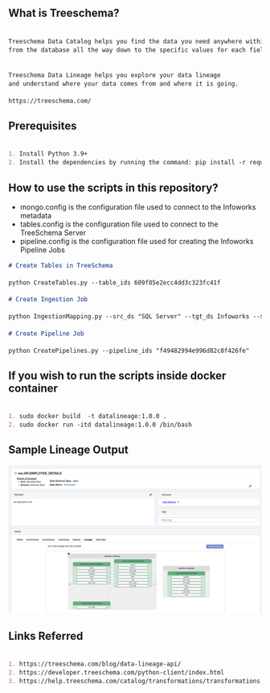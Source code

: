 ## What is Treeschema?

```markdown

Treeschema Data Catalog helps you find the data you need anywhere within your data ecosystem 
from the database all the way down to the specific values for each field.


Treeschema Data Lineage helps you explore your data lineage 
and understand where your data comes from and where it is going.

https://treeschema.com/
```

## Prerequisites

```markdown

1. Install Python 3.9+
2. Install the dependencies by running the command: pip install -r requirements.txt

```
## How to use the scripts in this repository?

- mongo.config is the configuration file used to connect to the Infoworks metadata
- tables.config is the configuration file used to connect to the TreeSchema Server
- pipeline.config is the configuration file used for creating the Infoworks Pipeline Jobs

```markdown
# Create Tables in TreeSchema

python CreateTables.py --table_ids 609f85e2ecc4dd3c323fc41f

# Create Ingestion Job

python IngestionMapping.py --src_ds "SQL Server" --tgt_ds Infoworks --src_target_schema "supportdb.dbo.dimEmployee:iwx.HR_Database.dimEmployee,supportdb.dbo.dimDept:iwx.HR_Database.dimDept"

# Create Pipeline Job

python CreatePipelines.py --pipeline_ids "f49482994e996d82c8f426fe"

```
## If you wish to run the scripts inside docker container
```markdown

1. sudo docker build  -t datalineage:1.0.0 .
2. sudo docker run -itd datalineage:1.0.0 /bin/bash

```
## Sample Lineage Output

![Alt text](screenshot.png?raw=true "Sample Lineage Output")

## Links Referred

```markdown

1. https://treeschema.com/blog/data-lineage-api/
2. https://developer.treeschema.com/python-client/index.html
3. https://help.treeschema.com/catalog/transformations/transformations.html

```
